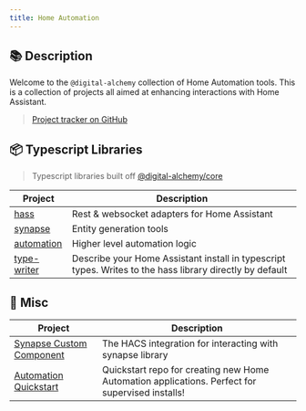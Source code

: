```yaml
---
title: Home Automation
---
```

## 📚 Description

Welcome to the `@digital-alchemy` collection of Home Automation tools. This is a collection of projects all aimed at enhancing interactions with Home Assistant.

> [Project tracker on GitHub](https://github.com/orgs/Digital-Alchemy-TS/projects/1)

## 📦 Typescript Libraries

> Typescript libraries built off [@digital-alchemy/core](/docs/core)

| Project                               | Description                                                                                              |
| ------------------------------------- | -------------------------------------------------------------------------------------------------------- |
| [hass](/hass)               | Rest & websocket adapters for Home Assistant                                                             |
| [synapse](/synapse)         | Entity generation tools                                                                                  |
| [automation](/automation)   | Higher level automation logic                                                                            |
| [type-writer](/type-writer) | Describe your Home Assistant install in typescript types. Writes to the hass library directly by default |

## 🥏 Misc

| Project                                                   | Description                                                                                     |
| --------------------------------------------------------- | ----------------------------------------------------------------------------------------------- |
| [Synapse Custom Component](/synapse/extension)  | The HACS integration for interacting with synapse library                                       |
| [Automation Quickstart](/automation-quickstart) | Quickstart repo for creating new Home Automation applications. Perfect for supervised installs! |
